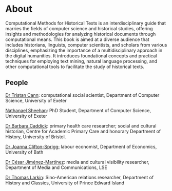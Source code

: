 # About

Computational Methods for Historical Texts is an interdisciplinary guide that marries the fields of computer science and historical studies, offering insights and methodologies for analyzing historical documents through computational means. This book is aimed at a diverse audience that includes historians, linguists, computer scientists, and scholars from various disciplines, emphasizing the importance of a multidisciplinary approach in the digital humanities. It introduces foundational concepts and practical techniques for employing text mining, natural language processing, and other computational tools to facilitate the study of historical texts.

## People

[Dr Tristan Cann](https://computerscience.exeter.ac.uk/staff/tjbc201): computational social scientist, Department of Computer Science, University of Exeter 

[Nathanael Sheehan](https://mathematics.exeter.ac.uk/people/profile/index.php?web_id=ns651): PhD Student, Department of Computer Science, University of Exeter 


[Dr Barbara Caddick](https://www.bristol.ac.uk/people/person/Barbara-Caddick-bbf72676-d00d-484e-9eef-e1a529a9a19a/): primary health care researcher; social and cultural historian, Centre for Academic Primary Care and honorary Department of History, University of Bristol. 

[Dr Joanna Clifton-Sprigg:](https://researchportal.bath.ac.uk/en/persons/joanna-clifton-sprigg) labour economist, Department of Economics, University of Bath 

[Dr César Jiménez-Martínez](https://www.lse.ac.uk/media-and-communications/people/academic-staff/c%C3%A9sar-jim%C3%A9nez-mart%C3%ADnez): media and cultural visibility researcher, Department of Media and Communications, LSE 

[Dr Thomas Larkin](https://research-information.bris.ac.uk/en/persons/thomas-m-larkin-2): Sino-American relations researcher, Department of History and Classics, University of Prince Edward Island 